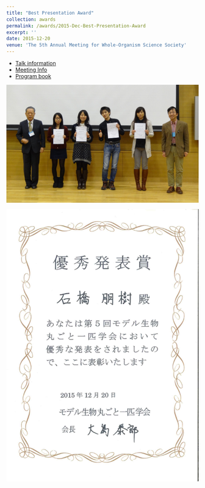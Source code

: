 ```yaml
---
title: "Best Presentation Award"
collection: awards
permalink: /awards/2015-Dec-Best-Presentation-Award
excerpt: ''
date: 2015-12-20
venue: 'The 5th Annual Meeting for Whole-Organism Science Society'
---
```


- [Talk information](/talks/2015-12-19-oral)
- [Meeting Info](http://www.thermus.org/SWOS/index_SWOS.html)
- [Program book](http://www.thermus.org/abstract2015/program_2015.pdf)

![](/images/151220_prize_1.jpg)

!["Certification"](/images/20151220-WholeModelOrgCert.jpg)

